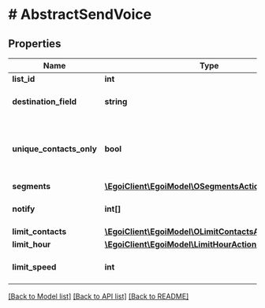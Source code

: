 # # AbstractSendVoice

## Properties

Name | Type | Description | Notes
------------ | ------------- | ------------- | -------------
**list_id** | **int** |  |
**destination_field** | **string** | Destination field of this campaign |
**unique_contacts_only** | **bool** | True to send the campaign only to unique contacts | [optional] [default to false]
**segments** | [**\EgoiClient\EgoiModel\OSegmentsActionSend**](OSegmentsActionSend.md) |  |
**notify** | **int[]** | Array of IDs of the users to notify | [optional]
**limit_contacts** | [**\EgoiClient\EgoiModel\OLimitContactsActionSend**](OLimitContactsActionSend.md) |  | [optional]
**limit_hour** | [**\EgoiClient\EgoiModel\LimitHourActionSendLimitHour**](LimitHourActionSendLimitHour.md) |  | [optional]
**limit_speed** | **int** | Speed limit to send the campaign | [optional]

[[Back to Model list]](../../README.md#models) [[Back to API list]](../../README.md#endpoints) [[Back to README]](../../README.md)
